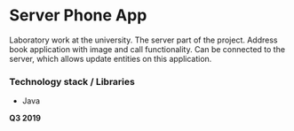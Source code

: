 # Server Phone App

Laboratory work at the university. The server part of the project. 
Address book application with image and call functionality.
Can be connected to the server, which allows update entities on this application.

### Technology stack / Libraries
  - Java

**Q3 2019**

